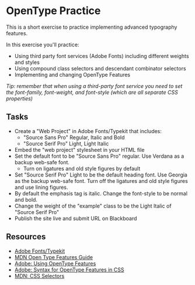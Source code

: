 # OpenType Practice
This is a short exercise to practice implementing advanced typography features.

In this exercise you'll practice:
- Using third party font services (Adobe Fonts) including different weights and styles
- Using compound class selectors and descendant combinator selectors
- Implementing and changing OpenType Features

_Tip: remember that when using a third-party font service you need to set the font-family, font-weight, and font-style (which are all separate CSS properties)_

## Tasks
- Create a "Web Project" in Adobe Fonts/Typekit that includes:
  - "Source Sans Pro" Regular, Italic and Bold
  - "Source Serif Pro" Light, Light Italic
- Embed the "web project" stylesheet in your HTML file
- Set the default font to be "Source Sans Pro" regular. Use Verdana as a backup web-safe font. 
  - Turn on ligatures and old style figures by default
- Set "Source Serif Pro" Light to be the default heading font. Use Georgia as the backup web-safe font. Turn off the ligatures and old style figures and use lining figures.
- By default the emphasis tag is italic. Change the font-style to be normal and bold.
- Change the weight of the "example" class to be the Light Italic of "Source Serif Pro"
- Publish the site live and submit URL on Blackboard

## Resources
- [Adobe Fonts/Typekit](https://fonts.adobe.com/)
- [MDN Open Type Features Guide](https://developer.mozilla.org/en-US/docs/Web/CSS/CSS_Fonts/OpenType_fonts_guide)
- [Adobe: Using OpenType Features](https://helpx.adobe.com/fonts/user-guide.html/fonts/using/use-open-type-features.ug.html)
- [Adobe: Syntax for OpenType Features in CSS](https://helpx.adobe.com/fonts/user-guide.html/fonts/using/open-type-syntax.ug.html)
- [MDN: CSS Selectors](https://developer.mozilla.org/en-US/docs/Web/CSS/CSS_Selectors)
